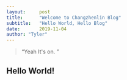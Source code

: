```yaml
---
layout:     post 
title:      "Welcome to Changzhenlin Blog"
subtitle:   "Hello World, Hello Blog"
date:       2019-11-04
author: "Tyler"
---
```


> “Yeah It's on. ”


## Hello World!
